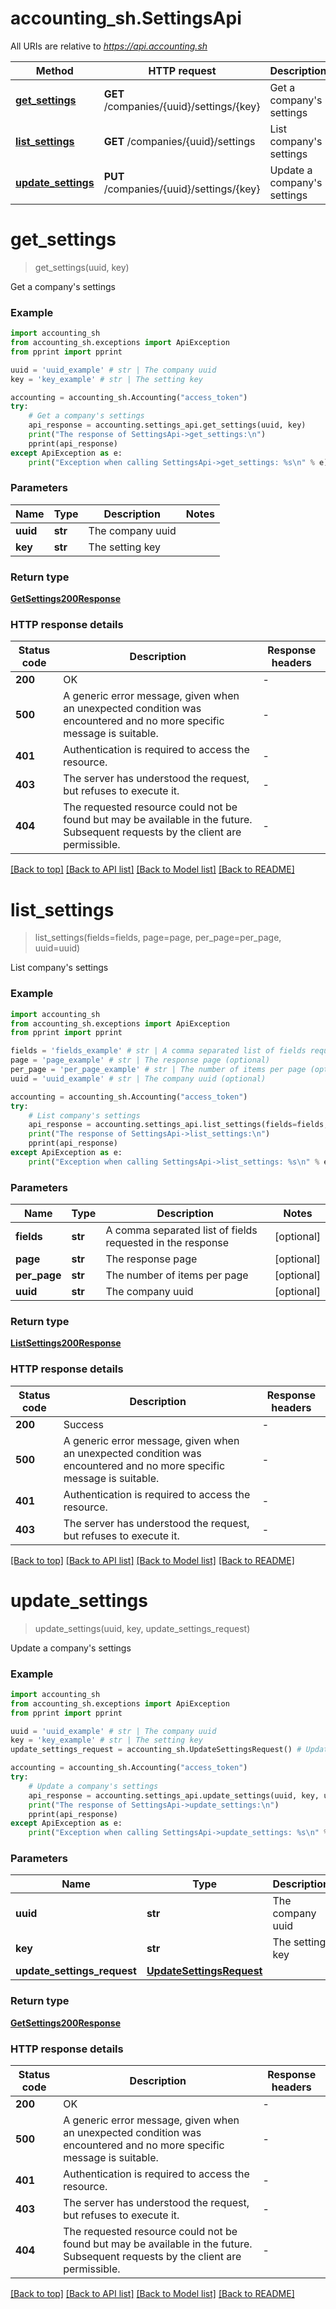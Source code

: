 # accounting_sh.SettingsApi

All URIs are relative to *https://api.accounting.sh*

Method | HTTP request | Description
------------- | ------------- | -------------
[**get_settings**](SettingsApi.md#get_settings) | **GET** /companies/{uuid}/settings/{key} | Get a company&#39;s settings
[**list_settings**](SettingsApi.md#list_settings) | **GET** /companies/{uuid}/settings | List company&#39;s settings
[**update_settings**](SettingsApi.md#update_settings) | **PUT** /companies/{uuid}/settings/{key} | Update a company&#39;s settings


# **get_settings**
> get_settings(uuid, key)

Get a company's settings

### Example


```python
import accounting_sh
from accounting_sh.exceptions import ApiException
from pprint import pprint

uuid = 'uuid_example' # str | The company uuid
key = 'key_example' # str | The setting key

accounting = accounting_sh.Accounting("access_token")
try:
    # Get a company's settings
    api_response = accounting.settings_api.get_settings(uuid, key)
    print("The response of SettingsApi->get_settings:\n")
    pprint(api_response)
except ApiException as e:
    print("Exception when calling SettingsApi->get_settings: %s\n" % e)
```



### Parameters


Name | Type | Description  | Notes
------------- | ------------- | ------------- | -------------
 **uuid** | **str**| The company uuid | 
 **key** | **str**| The setting key | 

### Return type

[**GetSettings200Response**](GetSettings200Response.md)

### HTTP response details

| Status code | Description | Response headers |
|-------------|-------------|------------------|
**200** | OK |  -  |
**500** | A generic error message, given when an unexpected condition was encountered and no more specific message is suitable. |  -  |
**401** | Authentication is required to access the resource. |  -  |
**403** | The server has understood the request, but refuses to execute it. |  -  |
**404** | The requested resource could not be found but may be available in the future. Subsequent requests by the client are permissible. |  -  |

[[Back to top]](#) [[Back to API list]](../README.md#documentation-for-api-endpoints) [[Back to Model list]](../README.md#documentation-for-models) [[Back to README]](../README.md)

# **list_settings**
> list_settings(fields=fields, page=page, per_page=per_page, uuid=uuid)

List company's settings

### Example


```python
import accounting_sh
from accounting_sh.exceptions import ApiException
from pprint import pprint

fields = 'fields_example' # str | A comma separated list of fields requested in the response (optional)
page = 'page_example' # str | The response page (optional)
per_page = 'per_page_example' # str | The number of items per page (optional)
uuid = 'uuid_example' # str | The company uuid (optional)

accounting = accounting_sh.Accounting("access_token")
try:
    # List company's settings
    api_response = accounting.settings_api.list_settings(fields=fields, page=page, per_page=per_page, uuid=uuid)
    print("The response of SettingsApi->list_settings:\n")
    pprint(api_response)
except ApiException as e:
    print("Exception when calling SettingsApi->list_settings: %s\n" % e)
```



### Parameters


Name | Type | Description  | Notes
------------- | ------------- | ------------- | -------------
 **fields** | **str**| A comma separated list of fields requested in the response | [optional] 
 **page** | **str**| The response page | [optional] 
 **per_page** | **str**| The number of items per page | [optional] 
 **uuid** | **str**| The company uuid | [optional] 

### Return type

[**ListSettings200Response**](ListSettings200Response.md)

### HTTP response details

| Status code | Description | Response headers |
|-------------|-------------|------------------|
**200** | Success |  -  |
**500** | A generic error message, given when an unexpected condition was encountered and no more specific message is suitable. |  -  |
**401** | Authentication is required to access the resource. |  -  |
**403** | The server has understood the request, but refuses to execute it. |  -  |

[[Back to top]](#) [[Back to API list]](../README.md#documentation-for-api-endpoints) [[Back to Model list]](../README.md#documentation-for-models) [[Back to README]](../README.md)

# **update_settings**
> update_settings(uuid, key, update_settings_request)

Update a company's settings

### Example


```python
import accounting_sh
from accounting_sh.exceptions import ApiException
from pprint import pprint

uuid = 'uuid_example' # str | The company uuid
key = 'key_example' # str | The setting key
update_settings_request = accounting_sh.UpdateSettingsRequest() # UpdateSettingsRequest | 

accounting = accounting_sh.Accounting("access_token")
try:
    # Update a company's settings
    api_response = accounting.settings_api.update_settings(uuid, key, update_settings_request)
    print("The response of SettingsApi->update_settings:\n")
    pprint(api_response)
except ApiException as e:
    print("Exception when calling SettingsApi->update_settings: %s\n" % e)
```



### Parameters


Name | Type | Description  | Notes
------------- | ------------- | ------------- | -------------
 **uuid** | **str**| The company uuid | 
 **key** | **str**| The setting key | 
 **update_settings_request** | [**UpdateSettingsRequest**](UpdateSettingsRequest.md)|  | 

### Return type

[**GetSettings200Response**](GetSettings200Response.md)

### HTTP response details

| Status code | Description | Response headers |
|-------------|-------------|------------------|
**200** | OK |  -  |
**500** | A generic error message, given when an unexpected condition was encountered and no more specific message is suitable. |  -  |
**401** | Authentication is required to access the resource. |  -  |
**403** | The server has understood the request, but refuses to execute it. |  -  |
**404** | The requested resource could not be found but may be available in the future. Subsequent requests by the client are permissible. |  -  |

[[Back to top]](#) [[Back to API list]](../README.md#documentation-for-api-endpoints) [[Back to Model list]](../README.md#documentation-for-models) [[Back to README]](../README.md)

